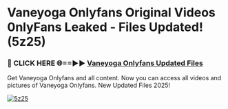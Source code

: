 # Vaneyoga Onlyfans Original Videos 0nlyFans Leaked - Files Updated! (5z25)

<h3>🔴 CLICK HERE 🌐==►► <a href="https://tinyurl.com/2m67pmp6" rel="nofollow">Vaneyoga Onlyfans Updated Files</a></h3>

Get Vaneyoga Onlyfans and all content. Now you can access all videos and pictures of Vaneyoga Onlyfans. New Updated Files 2025!

[![5z25](https://i.imgur.com/H4QAA4z.gif)](https://tinyurl.com/2m67pmp6)
